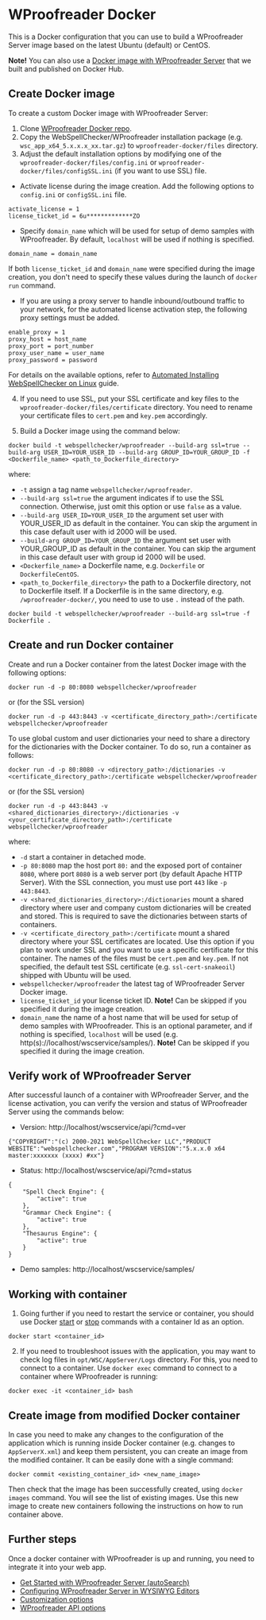 # WProofreader Docker

This is a Docker configuration that you can use to build a WProofreader Server image based on the latest Ubuntu (default) or CentOS. 

**Note!** You can also use a [Docker image with WProofreader Server](https://hub.docker.com/r/webspellchecker/wproofreader) that we built and published on Docker Hub.

## Create Docker image

To create a custom Docker image with WProofreader Server: 

1. Clone [WProofreader Docker repo](https://github.com/WebSpellChecker/wproofreader-docker).
2. Copy the WebSpellChecker/WProofreader installation package (e.g. `wsc_app_x64_5.x.x.x_xx.tar.gz`) to `wproofreader-docker/files` directory.
3. Adjust the default installation options by modifying one of the `wproofreader-docker/files/config.ini` or `wproofreader-docker/files/configSSL.ini` (if you want to use SSL) file. 

* Activate license during the image creation. Add the following options to `config.ini` or `configSSL.ini` file.

```
activate_license = 1
license_ticket_id = 6u*************ZO
```
* Specify `domain_name` which will be used for setup of demo samples with WProofreader. By default, `localhost` will be used if nothing is specified.

```
domain_name = domain_name
```

If both `license_ticket_id` and `domain_name` were specified during the image creation, you don't need to specify these values during the launch of `docker run` command.

* If you are using a proxy server to handle inbound/outbound traffic to your network, for the automated license activation step, the following proxy settings must be added. 

```
enable_proxy = 1
proxy_host = host_name
proxy_port = port_number
proxy_user_name = user_name
proxy_password = password
```

For details on the available options, refer to [Automated Installing WebSpellChecker on Linux](https://docs.webspellchecker.net/display/WebSpellCheckerServer55x/Automated+Installing+WebSpellChecker+on+Linux) guide.

4. If you need to use SSL, put your SSL certificate and key files to the `wproofreader-docker/files/certificate` directory. You need to rename your certificate files to `cert.pem` and `key.pem` accordingly.

5. Build a Docker image using the command below:

```
docker build -t webspellchecker/wproofreader --build-arg ssl=true --build-arg USER_ID=YOUR_USER_ID --build-arg GROUP_ID=YOUR_GROUP_ID -f <Dockerfile_name> <path_to_Dockerfile_directory>
```

where:

* `-t` assign a tag name `webspellchecker/wproofreader`.
* `--build-arg ssl=true` the argument indicates if to use the SSL connection. Otherwise, just omit this option or use `false` as a value.
* `--build-arg USER_ID=YOUR_USER_ID` the argument set user with YOUR_USER_ID as default in the container. You can skip the argument in this case default user with id 2000 will be used.
* `--build-arg GROUP_ID=YOUR_GROUP_ID` the argument set user with YOUR_GROUP_ID as default in the container. You can skip the argument in this case default user with group id 2000 will be used.
* `<Dockerfile_name>` a Dockerfile name, e.g. `Dockerfile` or `DockerfileCentOS`.
* `<path_to_Dockerfile_directory>` the path to a Dockerfile directory, not to Dockerfile itself. If a Dockerfile is in the same directory, e.g. `/wproofreader-docker/`, you need to use to use `.` instead of the path.

```
docker build -t webspellchecker/wproofreader --build-arg ssl=true -f Dockerfile .
```

## Create and run Docker container

Create and run a Docker container from the latest Docker image with the following options:

```
docker run -d -p 80:8080 webspellchecker/wproofreader
```

or (for the SSL version)

```
docker run -d -p 443:8443 -v <certificate_directory_path>:/certificate webspellchecker/wproofreader
```

To use global custom and user dictionaries your need to share a directory for the dictionaries with the Docker container. To do so, run a container as follows:

```
docker run -d -p 80:8080 -v <directory_path>:/dictionaries -v <certificate_directory_path>:/certificate webspellchecker/wproofreader
```

or (for the SSL version)

```
docker run -d -p 443:8443 -v <shared_dictionaries_directory>:/dictionaries -v <your_certificate_directory_path>:/certificate webspellchecker/wproofreader
```

where:

* `-d` start a container in detached mode.
* `-p 80:8080` map the host port `80:` and the exposed port of container `8080`, where port `8080` is a web server port (by default Apache HTTP Server). With the SSL connection, you must use port `443` like `-p 443:8443`. 
* `-v <shared_dictionaries_directory>:/dictionaries` mount a shared directory where user and company custom dictionaries will be created and stored. This is required to save the dictionaries between starts of containers.
* `-v <certificate_directory_path>:/certificate` mount a shared directory where your SSL certificates are located. Use this option if you plan to work under SSL and you want to use a specific certificate for this container. The names of the files must be `cert.pem` and `key.pem`. If not specified, the default test SSL certificate (e.g. `ssl-cert-snakeoil`) shipped with Ubuntu will be used.
* `webspellchecker/wproofreader` the latest tag of WProofreader Server Docker image.
* `license_ticket_id` your license ticket ID. **Note!** Can be skipped if you specified it during the image creation.
* `domain_name` the name of a host name that will be used for setup of demo samples with WProofreader. This is an optional parameter, and if nothing is specified, `localhost` will be used (e.g. http(s)://localhost/wscservice/samples/). **Note!** Can be skipped if you specified it during the image creation.

## Verify work of WProofreader Server

After successful launch of a container with WProofreader Server, and the license activation, you can verify the version and status of WProofreader Server using the commands below:

* Version: http://localhost/wscservice/api/?cmd=ver

```{"COPYRIGHT":"(c) 2000-2021 WebSpellChecker LLC","PRODUCT WEBSITE":"webspellchecker.com","PROGRAM VERSION":"5.x.x.0 x64 master:xxxxxxx (xxxx) #xx"}```

* Status: http://localhost/wscservice/api/?cmd=status

```
{
    "Spell Check Engine": {
        "active": true
    },
    "Grammar Check Engine": {
        "active": true
    },
    "Thesaurus Engine": {
        "active": true
    }
}
```

* Demo samples: http://localhost/wscservice/samples/


## Working with container

1. Going further if you need to restart the service or container, you should use Docker [start](https://docs.docker.com/engine/reference/commandline/start/) or [stop](https://docs.docker.com/engine/reference/commandline/stop/) commands with a container Id as an option.

```
docker start <container_id>
```

2. If you need to troubleshoot issues with the application, you may want to check log files in `opt/WSC/AppServer/Logs` directory. For this, you need to connect to a container. Use `docker exec` command to connect to a container where WProofreader is running:

```
docker exec -it <container_id> bash
```

## Create image from modified Docker container

In case you need to make any changes to the configuration of the application which is running inside Docker container (e.g. changes to `AppServerX.xml`) and keep them persistent, you can create an image from the modified container. It can be easily done with a single command:

```
docker commit <existing_container_id> <new_name_image>
```

Then check that the image has been successfully created, using `docker images` command. You will see the list of existing images. Use this new image to create new containers following the instructions on how to run container above.


## Further steps

Once a docker container with WProofreader is up and running, you need to integrate it into your web app.

* [Get Started with WProofreader Server (autoSearch)](https://docs.webspellchecker.net/pages/viewpage.action?pageId=454919195)
* [Configuring WProofreader Server in WYSIWYG Editors](https://docs.webspellchecker.net/display/WebSpellCheckerServer55x/Configuring+WProofreader+Server+in+WYSIWYG+Editors)
* [Customization options](https://docs.webspellchecker.net/display/WebSpellCheckerServer55x/WProofreader+Customization+Options)
* [WProofreader API options](https://webspellchecker.com/docs/api/wscbundle/Options.html)
